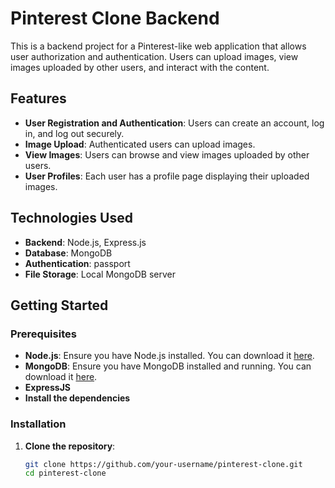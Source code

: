 # Pinterest Clone Backend

This is a backend project for a Pinterest-like web application that allows user authorization and authentication. Users can upload images, view images uploaded by other users, and interact with the content.

## Features

- **User Registration and Authentication**: Users can create an account, log in, and log out securely.
- **Image Upload**: Authenticated users can upload images.
- **View Images**: Users can browse and view images uploaded by other users.
- **User Profiles**: Each user has a profile page displaying their uploaded images.

## Technologies Used

- **Backend**: Node.js, Express.js
- **Database**: MongoDB
- **Authentication**: passport
- **File Storage**: Local MongoDB server

## Getting Started

### Prerequisites

- **Node.js**: Ensure you have Node.js installed. You can download it [here](https://nodejs.org/).
- **MongoDB**: Ensure you have MongoDB installed and running. You can download it [here](https://www.mongodb.com/).
- **ExpressJS**
- **Install the dependencies**

### Installation

1. **Clone the repository**:
   ```bash
   git clone https://github.com/your-username/pinterest-clone.git
   cd pinterest-clone
